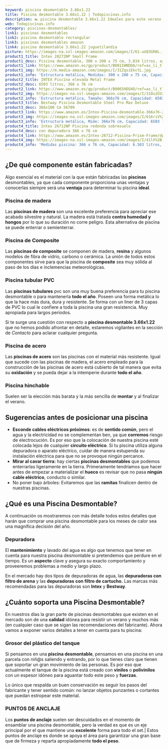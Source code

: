 ```yaml
---
keyword: piscina desmontable 3.66x1.22
title: Piscina desmontable 3.66x1.22 | Todopiscinas.info
description: 🏊 piscina desmontable 3.66x1.22 Ideales para este verano 2021. Aquí puedes comprar piscina desmontable 3.66x1.22 y comparar con otras similares. No dejes escapar piscina desmontable 3.66x1.22 a un precio realmente tentador.
web: Todopiscinas.info
category: piscinas-desmontables/
link1: piscinas desmontables
link2: piscina desmontable rectangular
link3: piscinas desmontables amazon
link4: piscina desmontable 3.66x1.22 juguetilandia
picture: https://images-na.ssl-images-amazon.com/images/I/61-uUQ3GR8L.jpg
product1_title: Intex 28272NP Small Frame
product1_desc: Piscina desmontable, 300 x 200 x 75 cm, 3.834 litros, azul
product1_link: https://www.amazon.es/gp/product/B001IWNDDA/ref=as_li_tl?ie=UTF8&camp=3638&creative=24630&creativeASIN=B001IWNDDA&linkCode=as2&tag=todopiscinas0e-21&linkId=25b9d647487c889cb6ef56ed63f50ca1
product1_img: https://m.media-amazon.com/images/I/31ZqsiEkctL.jpg
product1_info: 'Estructura metálica, Medidas: 300 x 200 x 75 cm, Capacidad: 3.834 litros, Para 6 personas (+ 6 años), Fácil montaje, Forma rectangular'
product2_title: INTEX Piscina elevada Metal Frame
product2_desc: 6503 litros, 366 x 76 cm
product2_link: https://www.amazon.es/gp/product/B0065HDQ4O/ref=as_li_tl?ie=UTF8&camp=3638&creative=24630&creativeASIN=B0065HDQ4O&linkCode=as2&tag=todopiscinas0e-21&linkId=ed2430e3ba564d3527ee103df33ed7b3
product2_img: https://images-na.ssl-images-amazon.com/images/I/31Ou2GV2SAL.jpg
product2_info: 'Estructura metálica, Tamaño: 366x76 cm, Capacidad: 6503 litros, Forma circular, De 4 a 7 personas (+6 años)'
product3_title: Bestway Piscina Desmontable Steel Pro Max Deluxe
product3_desc: 366x100 Cm 56709
product3_link: https://www.amazon.es/Intex-Piscina-desmontable-366x76-28210NP/dp/B0065HDQ4O?__mk_es_ES=%C3%85M%C3%85%C5%BD%C3%95%C3%91&crid=25UQGV9HG2INI&dchild=1&keywords=piscinas+desmontables&qid=1615854176&sprefix=piscinas+dem%2Caps%2C201&sr=8-5&linkCode=ll1&tag=todopiscinas0e-21&linkId=34f200977c6cbaab1f3f4d9ac0e64755&language=es_ES&ref_=as_li_ss_tl
product3_img: https://images-na.ssl-images-amazon.com/images/I/616riV%2BiY3L.jpg
product3_info: 'Estructura metálica, Mide: 366x76 cm, Capacidad: 6503 litros, De 4 a 7 personas mayores de 6 años, Forma circular, Tecnología Super-Tough'
product4_title: Intex 26712NP Piscina redonda sobresuelo
product4_desc: con depuradora 366 x 76 cm
product4_link: https://www.amazon.es/Intex-26712-Piscina-Prism-Frame/dp/B07FB823GL?__mk_es_ES=%C3%85M%C3%85%C5%BD%C3%95%C3%91&dchild=1&keywords=piscinas+desmontables+con+depuradora&qid=1615936418&sr=8-5&linkCode=ll1&tag=todopiscinas0e-21&linkId=d98699de7830cd471766fa1daa36de34&language=es_ES&ref_=as_li_ss_tl
product4_img: https://images-na.ssl-images-amazon.com/images/I/41lX%2B-YpibL.jpg
product4_info: 'Medidas piscina: 366 x 76 cm, Capacidad: 6.503 litros, Incluye depuradora de cartucha A, Lona resistente triple capa'
---
```




## ¿De qué componente están fabricadas?

Algo esencial es el material con la que están fabricadas las **piscinas** desmontables, ya que cada componente proporciona unas ventajas y conocerlas siempre será una **ventaja** para determinar tu piscina **ideal**.


### Piscina de madera

Las **piscinas de madera** son una excelente preferencia para apreciar ese acabado silvestre y natural. La madera está tratada **contra humedad y hongos** por lo que su duración no corre peligro. Esta alternativa de piscina se puede enterrar o semienterrar.


### Piscina de Composite

Las **piscinas de composite** se componen de madera, **resina** y algunos modelos de fibra de vidrio, carbono o cerámica. La unión de todos estos componentes sirve para que la piscina de **composite** sea muy sólida al paso de los días e inclemencias meteorológicas.


### Piscina tubular PVC

Las **piscinas tubulares** pvc son una muy buena preferencia para tu piscina desmontable o para mantenerla **todo el año**. Poseen una forma metálica lo que la hace más dura, dura y resistente. Se forma con un liner de 3 capas de PVC lo cual le confiere a toda la piscina una gran resistencia. Muy apropiada para largos periodos.

Si te surge una cuestión con respecto a **piscina desmontable 3.66x1.22** que no hemos podido afrontar en detalle, estaremos vigilantes en la sección de _Contacto_ para aclarar cualquier pregunta.


### Piscina de acero

Las **piscinas de acero** son las piscinas con el material más resistente. Igual que sucede con las piscinas de madera, el acero empleado para la construcción de las piscinas de acero está cubierto de tal manera que evita su **oxidación** y se pueda dejar a la intemperie durante **todo el año**.


### Piscina hinchable

Suelen ser la elección más barata y la más sencilla de **montar** y  al finalizar el verano.


## Sugerencias antes de posicionar una piscina



*   **Esconde cables eléctricos próximos**: es de **sentido común**, pero el agua y la electricidad no se complementan ben, ya que **corremos** riesgo de electrocución. Es por eso que la colocación de nuestra piscina esté colocada lejos de cualquier **circuito eléctrico**. Si tu piscina utiliza alguna depuradora o aparato eléctrico, cuidar de manera estupenda su instalación eléctrica para que no se provoque ningún percance.
*   **Mirar al cavar tierra:** hay ciertas **piscinas desmontables** que podemos enterrarlas ligeramente en la tierra. Primeramente tendríamos que hacer antes de empezar a materializar el **hueco** es revisar que no pasa **ningún cable eléctrico**, conducto o similar.
*   No poner bajo árboles: Evitaremos que las **ramitas** finalicen dentro de nuestras piscinas.

<brand-panel :title=product1_title :desc=product1_desc :img=product1_img :link=product1_link></brand-panel>
## ¿Qué es una Piscina Desmontable?



A continuación os mostraremos con más detalle todos estos detalles que harán que comprar una piscina desmontable para los meses de calor sea una magnífica decisión del año.

<external-banner></external-banner>



### Depuradora

El **mantenimiento** y lavado del agua es algo que tenemos que tener en cuenta para nuestra piscina desmontable si pretendemos que perdure en el tiempo. Es un **aspecto** clave y asegura su exacto comportamiento y proveeremos problemas a medio y largo plazo.

En el mercado hay dos tipos de depuradoras de agua, las **depuradoras con filtro de arena** y  las **depuradoras** **con filtro de cartucho.** Las marcas más recomendadas para las depuradoras son **Intex** y **Bestway**.

<stats-list :link1=link1 :link2=link2 :link3=link3 :link4=link4 :category=category></stats-list>


## ¿Cuánto soporta una Piscina Desmontable?

En nuestros días la gran parte de piscinas desmontables que existen en el mercado son de una **calidad** idónea para resistir un verano y muchos más (en cualquier caso que se sigan las recomendaciones del fabricante). Ahora vamos a exponer varios detalles a tener en cuenta para tu piscina:


### Grosor del plástico del tanque

Si pensamos en una **piscina desmontable**, pensamos en una piscina en una parcela con niñ@s saliendo y entrando, por lo que tienes claro que tienen que soportar un gran movimiento de las personas. Es por eso que actualmente el tanque de la piscina está creado con **vinilos** o **polivinilos** con un espesor idóneo para aguantar todo este peso y **fuerzas**.

Lo único que respalda un	 buen conservación es seguir los pasos del fabricante y tener sentido común: no lanzar objetos punzantes o cortantes que puedan estropear este material.


### PUNTOS DE ANCLAJE

Los **puntos de anclaje** suelen ser descuidados en el momento de ensamblar una piscina desmontable, pero la verdad es que es un eje principal por el que mantiene una **excelente** forma para todo el set.| Estos puntos de anclaje es donde se apoya el área para garantizar una gran base que de firmeza y reparta apropiadamente **todo el peso**.